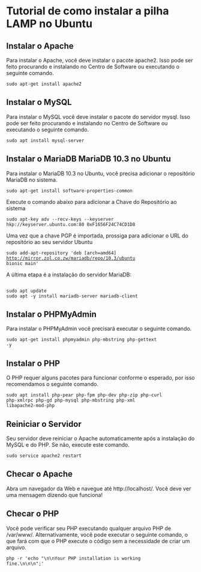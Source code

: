 <h1>Tutorial de como instalar a pilha LAMP no Ubuntu</h1>

<h2>Instalar o Apache</h2>

<p>Para instalar o Apache, você deve instalar o pacote apache2. Isso pode ser feito procurando e instalando no Centro de Software ou executando o seguinte comando.</p>

<code>sudo apt-get install apache2</code>

<h2>Instalar o MySQL</h2>

<p>Para instalar o MySQL você deve instalar o pacote do servidor mysql. Isso pode ser feito procurando e instalando no Centro de Software ou executando o seguinte comando.</p>

<code>sudo apt install mysql-server</code>

<h2>Instalar o MariaDB MariaDB 10.3 no Ubuntu</h2>

<p>Para instalar o MariaDB 10.3 no Ubuntu, você precisa adicionar o repositório MariaDB no sistema.</p>

<code>sudo apt-get install software-properties-common</code>

<p>Execute o comando abaixo para adicionar a Chave do Repositório ao sistema</p>

<code>sudo apt-key adv --recv-keys --keyserver hkp://keyserver.ubuntu.com:80 0xF1656F24C74CD1D8</code>

<p>Uma vez que a chave PGP é importada, prossiga para adicionar o URL do repositório ao seu servidor Ubuntu</p>

<code>sudo add-apt-repository 'deb [arch=amd64] http://mirror.zol.co.zw/mariadb/repo/10.3/ubuntu bionic main'</code>

<p>A última etapa é a instalação do servidor MariaDB:</p>

<code>
sudo apt update
sudo apt -y install mariadb-server mariadb-client
</code>

<h2>Instalar o PHPMyAdmin</h2>

<p>Para instalar o PHPMyAdmin você precisará executar o seguinte comando.</p>

<code>sudo apt-get install phpmyadmin php-mbstring php-gettext -y</code>


<h2>Instalar o PHP</h2>

<p>O PHP requer alguns pacotes para funcionar conforme o esperado, por isso recomendamos o seguinte comando.</p>

<code>sudo apt install php-pear php-fpm php-dev php-zip php-curl php-xmlrpc php-gd php-mysql php-mbstring php-xml libapache2-mod-php</code>

<h2>Reiniciar o Servidor</h2>

<p>Seu servidor deve reiniciar o Apache automaticamente após a instalação do MySQL e do PHP. Se não, execute este comando.</p>

<code>sudo service apache2 restart</code>

<h2>Checar o Apache</h2>

<p>Abra um navegador da Web e navegue até http://localhost/. Você deve ver uma mensagem dizendo que funciona!</p>

<h2>Checar o PHP</h2>

<p>Você pode verificar seu PHP executando qualquer arquivo PHP de /var/www/. Alternativamente, você pode executar o seguinte comando, o que fará com que o PHP execute o código sem a necessidade de criar um arquivo.</p>

<code>php -r 'echo "\n\nYour PHP installation is working fine.\n\n\n";'</code>
